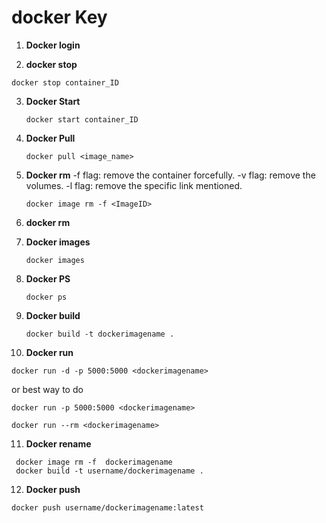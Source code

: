 # docker Key



1. **Docker login**

2.  **docker stop** 
   ```
   docker stop container_ID
   ```

3. **Docker Start**
   ```
   docker start container_ID
   ```

4. **Docker Pull**
   ```
   docker pull <image_name>
   ```

5. **Docker rm**
-f flag: remove the container forcefully.
-v flag: remove the volumes.
-l flag: remove the specific link mentioned.
   ```
   docker image rm -f <ImageID>
   ```
6. **docker rm** 


7. **Docker images**
   ```
   docker images
   ```
8. **Docker PS**
   ```
   docker ps
   ```
9. **Docker build**
   ```
   docker build -t dockerimagename .
   ```

10. **Docker run**
   ```
   docker run -d -p 5000:5000 <dockerimagename>
   ```
or best way to do 
   ```
   docker run -p 5000:5000 <dockerimagename>
   ```
   ```
   docker run --rm <dockerimagename>
   ```

11. **Docker rename**
   ```
    docker image rm -f  dockerimagename
    docker build -t username/dockerimagename .
   ```
12. **Docker push**
   ```
   docker push username/dockerimagename:latest
   ```
